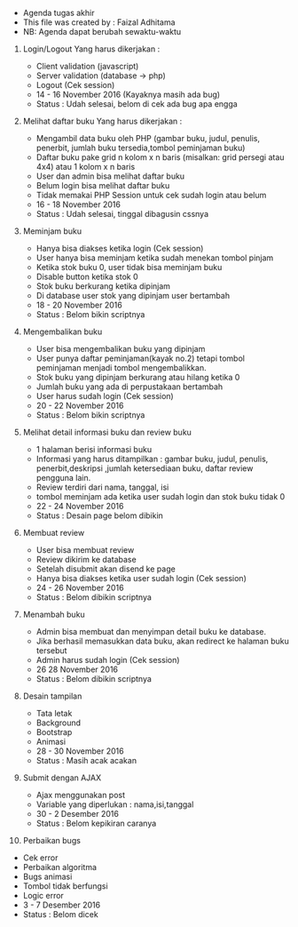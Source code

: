 - Agenda tugas akhir
- This file was created by : Faizal Adhitama
- NB: Agenda dapat berubah sewaktu-waktu

1. Login/Logout
   Yang harus dikerjakan :
   - Client validation (javascript)
   - Server validation (database -> php)
   - Logout (Cek session)
   - 14 - 16 November 2016 (Kayaknya masih ada bug)
   - Status : Udah selesai, belom di cek ada bug apa engga

2. Melihat daftar buku
   Yang harus dikerjakan :
   - Mengambil data buku oleh PHP
     (gambar buku, judul, penulis, penerbit,
      jumlah buku tersedia,tombol peminjaman buku)
   - Daftar buku pake grid n kolom x n baris 
     (misalkan: grid persegi atau 4x4) atau 
     1 kolom x n baris
   - User dan admin bisa melihat daftar buku
   - Belum login bisa melihat daftar buku
   - Tidak memakai PHP Session untuk cek sudah login
     atau belum
   - 16 - 18 November 2016
   - Status : Udah selesai, tinggal dibagusin cssnya

3. Meminjam buku
   - Hanya bisa diakses ketika login (Cek session)
   - User hanya bisa meminjam ketika sudah menekan
     tombol pinjam
   - Ketika stok buku 0, user tidak bisa meminjam buku
   - Disable button ketika stok 0
   - Stok buku berkurang ketika dipinjam
   - Di database user stok yang dipinjam user bertambah    
   - 18 - 20 November 2016
   - Status : Belom bikin scriptnya

4. Mengembalikan buku
   - User bisa mengembalikan buku yang dipinjam
   - User punya daftar peminjaman(kayak no.2) tetapi
     tombol peminjaman menjadi tombol mengembalikkan.
   - Stok buku yang dipinjam berkurang atau hilang ketika
     0
   - Jumlah buku yang ada di perpustakaan bertambah
   - User harus sudah login (Cek session)
   - 20 - 22 November 2016
   - Status : Belom bikin scriptnya

5. Melihat detail informasi buku dan review buku
   - 1 halaman berisi informasi buku
   - Informasi yang harus ditampilkan : 
     gambar buku, judul, penulis, penerbit,deskripsi
     ,jumlah ketersediaan buku, daftar review pengguna
     lain.
   - Review terdiri dari nama, tanggal, isi
   - tombol meminjam ada ketika user sudah login
     dan stok buku tidak 0   
   - 22 - 24 November 2016
   - Status : Desain page belom dibikin 

6. Membuat review
   - User bisa membuat review
   - Review dikirim ke database
   - Setelah disubmit akan disend ke page
   - Hanya bisa diakses ketika user sudah login 
     (Cek session)
   - 24 - 26 November 2016
   - Status : Belom dibikin scriptnya

7. Menambah buku
   - Admin bisa membuat dan menyimpan detail buku
     ke database.
   - Jika berhasil memasukkan data buku, akan redirect
     ke halaman buku tersebut
   - Admin harus sudah login
     (Cek session)
   - 26 28 November 2016
   - Status : Belom dibikin scriptnya

8. Desain tampilan
   - Tata letak
   - Background
   - Bootstrap
   - Animasi
   - 28 - 30 November 2016
   - Status : Masih acak acakan

9. Submit dengan AJAX
   - Ajax menggunakan post
   - Variable yang diperlukan :
     nama,isi,tanggal
   - 30 - 2 Desember 2016
   - Status : Belom kepikiran caranya

10. Perbaikan bugs
   - Cek error
   - Perbaikan algoritma
   - Bugs animasi
   - Tombol tidak berfungsi
   - Logic error
   - 3 - 7 Desember 2016
   - Status : Belom dicek